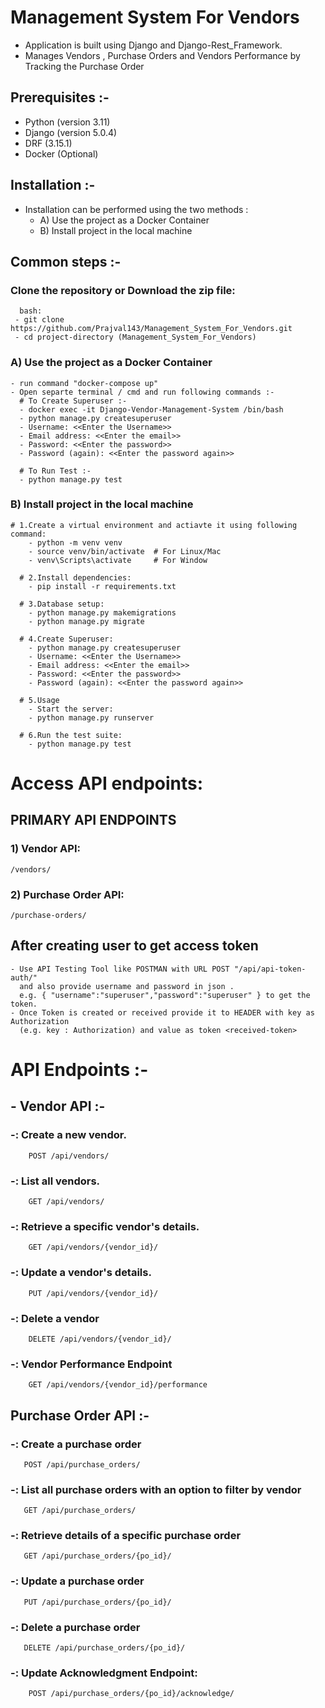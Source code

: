# Management System For Vendors

   - Application is built using Django and Django-Rest_Framework.
   - Manages Vendors , Purchase Orders and Vendors Performance by Tracking the Purchase Order

## Prerequisites :-
 
   - Python (version 3.11)
   - Django (version 5.0.4)
   - DRF (3.15.1)
   - Docker (Optional)

## Installation :-

   - Installation can be performed using the two methods :
     - A) Use the project as a Docker Container
     - B) Install project in the local machine

## Common steps :-

### Clone the repository or Download the zip file:
      bash:  
     - git clone https://github.com/Prajval143/Management_System_For_Vendors.git  
     - cd project-directory (Management_System_For_Vendors)  

### A) Use the project as a Docker Container

    - run command "docker-compose up"
    - Open separte terminal / cmd and run following commands :-
      # To Create Superuser :-
      - docker exec -it Django-Vendor-Management-System /bin/bash
      - python manage.py createsuperuser
      - Username: <<Enter the Username>>
      - Email address: <<Enter the email>>
      - Password: <<Enter the password>>
      - Password (again): <<Enter the password again>>

      # To Run Test :-
      - python manage.py test

### B) Install project in the local machine

    # 1.Create a virtual environment and actiavte it using following command:
        - python -m venv venv  
        - source venv/bin/activate  # For Linux/Mac
        - venv\Scripts\activate     # For Window  

      # 2.Install dependencies:
        - pip install -r requirements.txt  

      # 3.Database setup:
        - python manage.py makemigrations  
        - python manage.py migrate  
        
      # 4.Create Superuser:
        - python manage.py createsuperuser
        - Username: <<Enter the Username>>
        - Email address: <<Enter the email>>
        - Password: <<Enter the password>>
        - Password (again): <<Enter the password again>>

      # 5.Usage
        - Start the server:
        - python manage.py runserver  

      # 6.Run the test suite:  
        - python manage.py test

# Access API endpoints:

## PRIMARY API ENDPOINTS
### 1) Vendor API: 
    /vendors/
### 2) Purchase Order API: 
    /purchase-orders/  


## After creating user to get access token  
    - Use API Testing Tool like POSTMAN with URL POST "/api/api-token-auth/"
      and also provide username and password in json .
      e.g. { "username":"superuser","password":"superuser" } to get the token. 
    - Once Token is created or received provide it to HEADER with key as Authorization 
      (e.g. key : Authorization) and value as token <received-token>  



# API Endpoints :-
   ## - Vendor API :-
   ### -: Create a new vendor.
        POST /api/vendors/ 
   ### -: List all vendors.
        GET /api/vendors/   
   ### -: Retrieve a specific vendor's details.
        GET /api/vendors/{vendor_id}/   
   ### -: Update a vendor's details.  
        PUT /api/vendors/{vendor_id}/
   ### -: Delete a vendor
        DELETE /api/vendors/{vendor_id}/
   ### -: Vendor Performance Endpoint
        GET /api/vendors/{vendor_id}/performance

  
   ## Purchase Order API :-
   ### -: Create a purchase order 
       POST /api/purchase_orders/
   ### -: List all purchase orders with an option to filter by vendor
       GET /api/purchase_orders/
   ### -: Retrieve details of a specific purchase order
       GET /api/purchase_orders/{po_id}/ 
   ### -: Update a purchase order
       PUT /api/purchase_orders/{po_id}/
   ### -: Delete a purchase order
       DELETE /api/purchase_orders/{po_id}/
   ### -: Update Acknowledgment Endpoint:  
        POST /api/purchase_orders/{po_id}/acknowledge/  


  